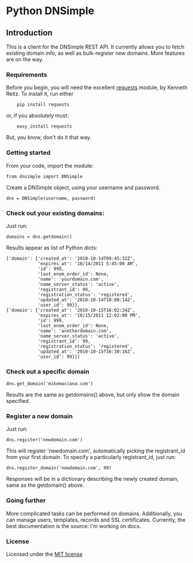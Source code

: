Python DNSimple
===============

## Introduction

This is a client for the DNSimple REST API. It currently allows you to fetch existing domain info, as well as bulk-register new domains. More features are on the way.

### Requirements

Before you begin, you will need the excellent [requests](https://github.com/kennethreitz/requests) module, by Kenneth Reitz. To install it, run either
        
        pip install requests

or, if you absolutely must:

        easy_install requests

But, you know, don't do it that way.

### Getting started

From your code, import the module:

	from dnsimple import DNSimple

Create a DNSimple object, using your username and password.
	
	dns = DNSimple(username, password) 

### Check out your existing domains:

Just run:

	domains = dns.getdomain()

Results appear as list of Python dicts:

	['domain': {'created_at': '2010-10-14T09:45:32Z',
	            'expires_at': '10/14/2011 5:45:00 AM',
	            'id': 999,
	            'last_enom_order_id': None,
	            'name': 'yourdomain.com',
	            'name_server_status': 'active',
	            'registrant_id': 99,
	            'registration_status': 'registered',
	            'updated_at': '2010-10-14T10:00:14Z',
	            'user_id': 99}},
	{'domain': {'created_at': '2010-10-15T16:02:34Z',
	            'expires_at': '10/15/2011 12:02:00 PM',
	            'id': 999,
	            'last_enom_order_id': None,
	            'name': 'anotherdomain.com',
	            'name_server_status': 'active',
	            'registrant_id': 99,
	            'registration_status': 'registered',
	            'updated_at': '2010-10-15T16:30:16Z',
	            'user_id': 99}}]


### Check out a specific domain

	dns.get_domain('mikemaccana.com')

Results are the same as getdomains() above, but only show the domain specified.

### Register a new domain

Just run:

	dns.register('newdomain.com')

This will register 'newdomain.com', automatically picking the registrant\_id from your first domain. To specify a particularly registrant\_id, just run:

	dns.register_domain('newdomain.com', 99)

Responses will be in a dictionary describing the newly created domain, same as the getdomain() above.

### Going further

More complicated tasks can be performed on domains. Additionally, you can manage users, templates, records and SSL certificates. Currently, the best documentation is the source: I'm working on docs.
	
### License

Licensed under the [MIT license](http://www.opensource.org/licenses/mit-license.php)	
